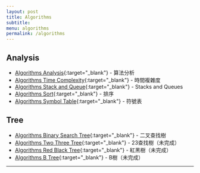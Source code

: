 ```yaml
---
layout: post
title: Algorithms
subtitle:
menu: algorithms
permalink: /algorithms
---
```


## Analysis

- [Algorithms Analysis](http://www.hauchenglee.com/algorithms/2019/11/12/algorithms-analysis.html){:target="_blank"} - 算法分析
- [Algorithms Time Complexity](http://www.hauchenglee.com/algorithms/2019/11/13/algorithms-time-complexity.html){:target="_blank"} - 時間複雜度
- [Algorithms Stack and Queue](http://www.hauchenglee.com/algorithms/2019/11/14/algorithms-stacks-queues.html){:target="_blank"} - Stacks and Queues
- [Algorithms Sort](http://www.hauchenglee.com/algorithms/2019/11/27/algorithms-sort.html){:target="_blank"} - 排序
- [Algorithms Symbol Table](http://www.hauchenglee.com/algorithms/2019/11/30/algorithms-symbol-table.html){:target="_blank"} - 符號表

## Tree

- [Algorithms Binary Search Tree](http://www.hauchenglee.com/algorithms/2019/12/01/algorithms-bst.html){:target="_blank"} - 二叉查找樹
- [Algorithms Two Three Tree](){:target="_blank"} - 23查找樹（未完成）
- [Algorithms Red Black Tree](){:target="_blank"} - 紅黑樹（未完成）
- [Algorithms B Tree](){:target="_blank"} - B樹（未完成）

---